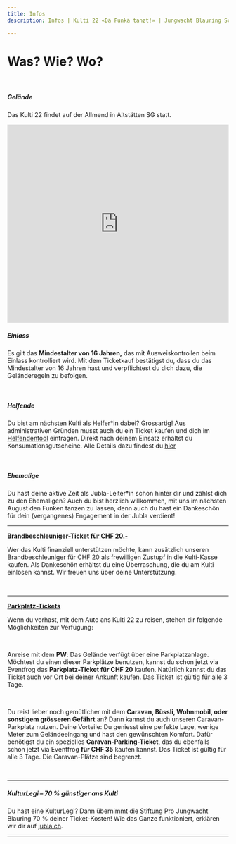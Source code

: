 ```yaml
---
title: Infos
description: Infos | Kulti 22 «Dä Funkä tanzt!» | Jungwacht Blauring Schweiz

---
```

# Was? Wie? Wo?

<br />

##### **Gelände**

Das Kulti 22 findet auf der Allmend in Altstätten SG statt.

<iframe src="https://www.google.com/maps/embed?pb=!1m18!1m12!1m3!1d4390.093620648018!2d9.549329429221917!3d47.364728723407794!2m3!1f0!2f0!3f0!3m2!1i1024!2i768!4f13.1!3m3!1m2!1s0x479b179aeb06e26f%3A0xd477487af2a0cf3a!2sAllmend%20Rheintal!5e0!3m2!1sde!2sch!4v1636120669188!5m2!1sde!2sch" width="100%" height="450" style="border:0;" allowfullscreen="" loading="lazy"></iframe>

<br />

##### **Einlass**

Es gilt das **Mindestalter von 16 Jahren,** das mit Ausweiskontrollen beim Einlass kontrolliert wird. Mit dem Ticketkauf bestätigst du, dass du das Mindestalter von 16 Jahren hast und verpflichtest du dich dazu, die Geländeregeln zu befolgen.

<br />

##### **Helfende**

Du bist am nächsten Kulti als Helfer*in dabei? Grossartig! Aus administrativen Gründen musst auch du ein Ticket kaufen und dich im [Helfendentool](https://www.kulti22.ch/helfende "Helfendentool") eintragen. Direkt nach deinem Einsatz erhältst du Konsumationsgutscheine. Alle Details dazu findest du [hier](www.kulti22.ch/helfende)

<br />

##### **Ehemalige**

Du hast deine aktive Zeit als Jubla-Leiter*in schon hinter dir und zählst dich zu den Ehemaligen? Auch du bist herzlich willkommen, mit uns im nächsten August den Funken tanzen zu lassen, denn auch du hast ein Dankeschön für dein (vergangenes) Engagement in der Jubla verdient!

***

[**Brandbeschleuniger-Ticket für CHF 20.-**](https://eventfrog.ch/de/p/festivals/weitere-festivals/lieder-und-kulturfest-2022-6833845387129228352.html "Brandbeschleuniger-Ticket")

Wer das Kulti finanziell unterstützen möchte, kann zusätzlich unseren Brandbeschleuniger für CHF 20 als frewilligen Zustupf in die Kulti-Kasse kaufen. Als Dankeschön erhältst du eine Überraschung, die du am Kulti einlösen kannst. Wir freuen uns über deine Unterstützung.

<br />

***

[**Parkplatz-Tickets**](https://eventfrog.ch/de/p/festivals/weitere-festivals/lieder-und-kulturfest-2022-6833845387129228352.html "Parkplatz-Tickets")

Wenn du vorhast, mit dem Auto ans Kulti 22 zu reisen, stehen dir folgende Möglichkeiten zur Verfügung:

<br />

Anreise mit dem **PW**: Das Gelände verfügt über eine Parkplatzanlage. Möchtest du einen dieser Parkplätze benutzen, kannst du schon jetzt via Eventfrog das **Parkplatz-Ticket für CHF 20** kaufen. Natürlich kannst du das Ticket auch vor Ort bei deiner Ankunft kaufen. Das Ticket ist gültig für alle 3 Tage.

<br />

Du reist lieber noch gemütlicher mit dem **Caravan, Büssli, Wohnmobil, oder sonstigem grösseren Gefährt** an? Dann kannst du auch unseren Caravan-Parkplatz  nutzen. Deine Vorteile: Du geniesst eine perfekte Lage, wenige Meter zum Geländeeingang und hast den gewünschten Komfort. Dafür benötigst du ein spezielles **Caravan-Parking-Ticket**, das du ebenfalls schon jetzt via Eventfrog **für CHF 35** kaufen kannst. Das Ticket ist gültig für alle 3 Tage. Die Caravan-Plätze sind begrenzt.

<br />

***

##### **KulturLegi – 70 % günstiger ans Kulti**

Du hast eine KulturLegi? Dann übernimmt die Stiftung Pro Jungwacht Blauring 70 % deiner Ticket-Kosten! Wie das Ganze funktioniert, erklären wir dir auf [jubla.ch](https://www.jubla.ch/mitglieder/verband/stiftung/kulturlegi/ "jubla.ch").

***